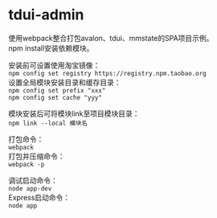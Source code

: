 # tdui-admin
使用webpack整合打包avalon、tdui、mmstate的SPA项目示例。  
npm install安装依赖模块。
  
安装前可设置使用淘宝镜像：  
`npm config set registry https://registry.npm.taobao.org`  
设置全局模块安装目录和缓存目录：  
`npm config set prefix "xxx"`  
`npm config set cache "yyy"`  
  
模块安装后可将模块link至项目模块目录：  
`npm link --local 模块名`  

打包命令：  
`webpack`  
打包并压缩命令：  
`webpack -p`  

调试启动命令：  
`node app-dev`  
Express启动命令：  
`node app`  
